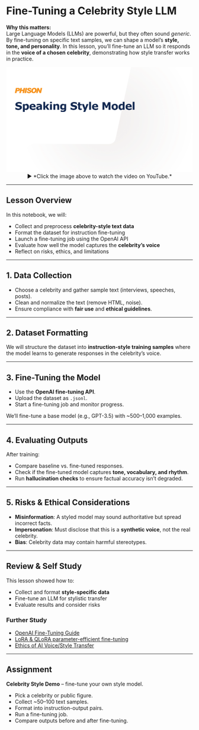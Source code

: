 # Fine-Tuning a Celebrity Style LLM

**Why this matters:**  
Large Language Models (LLMs) are powerful, but they often sound *generic*. By fine-tuning on specific text samples, we can shape a model’s **style, tone, and personality**. In this lesson, you’ll fine-tune an LLM so it responds in the **voice of a chosen celebrity**, demonstrating how style transfer works in practice.

<p align="center">
  <a href="https://youtu.be/zPZvIdnCL7k" target="_blank">
    <img src="https://github.com/aiDAPTIV-Phison/aiDAPTIV-Training-Course/blob/e60ff9d6c3597c4d2f8de5ea3f2bef1f96b82fdd/assets/Speaking_Style_Model.png" width="600"/>
  </a>  
  <br>
  ▶️ *Click the image above to watch the video on YouTube.*
</p>

---

## Lesson Overview

In this notebook, we will:  
- Collect and preprocess **celebrity-style text data**  
- Format the dataset for instruction fine-tuning  
- Launch a fine-tuning job using the OpenAI API  
- Evaluate how well the model captures the **celebrity’s voice**  
- Reflect on risks, ethics, and limitations  

---

## 1. Data Collection

- Choose a celebrity and gather sample text (interviews, speeches, posts).  
- Clean and normalize the text (remove HTML, noise).  
- Ensure compliance with **fair use** and **ethical guidelines**.  

---

## 2. Dataset Formatting

We will structure the dataset into **instruction-style training samples** where the model learns to generate responses in the celebrity’s voice.  

---

## 3. Fine-Tuning the Model

- Use the **OpenAI fine-tuning API**.  
- Upload the dataset as `.jsonl`.  
- Start a fine-tuning job and monitor progress.  

We’ll fine-tune a base model (e.g., GPT-3.5) with ~500–1,000 examples.  

---

## 4. Evaluating Outputs

After training:  
- Compare baseline vs. fine-tuned responses.  
- Check if the fine-tuned model captures **tone, vocabulary, and rhythm**.  
- Run **hallucination checks** to ensure factual accuracy isn’t degraded.  

---

## 5. Risks & Ethical Considerations

- **Misinformation**: A styled model may sound authoritative but spread incorrect facts.  
- **Impersonation**: Must disclose that this is a **synthetic voice**, not the real celebrity.  
- **Bias**: Celebrity data may contain harmful stereotypes.  

---

## Review & Self Study

This lesson showed how to:  
- Collect and format **style-specific data**  
- Fine-tune an LLM for stylistic transfer  
- Evaluate results and consider risks  

### Further Study
- [OpenAI Fine-Tuning Guide](https://platform.openai.com/docs/guides/fine-tuning)  
- [LoRA & QLoRA parameter-efficient fine-tuning](https://huggingface.co/docs/peft/index)  
- [Ethics of AI Voice/Style Transfer](https://partnershiponai.org/)  

---

## Assignment

**Celebrity Style Demo** – fine-tune your own style model.  
- Pick a celebrity or public figure.  
- Collect ~50–100 text samples.  
- Format into instruction-output pairs.  
- Run a fine-tuning job.  
- Compare outputs before and after fine-tuning.  
